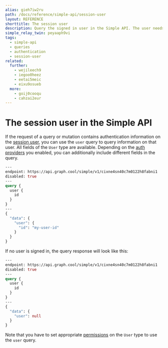 ```yaml
---
alias: gieh7iw2ru
path: /docs/reference/simple-api/session-user
layout: REFERENCE
shorttitle: The session user
description: Query the signed in user in the Simple API. The user needs to be registered with an authentication provider like Auth0 in your GraphQL backend.
simple_relay_twin: peyaaph9vi
tags:
  - simple-api
  - queries
  - authentication
  - session-user
related:
  further:
    - wejileech9
    - iegoo0heez
    - eetai5meic
    - eixu9osueb
  more:
    - goij0cooqu
    - cahzai2eur
---
```


# The session user in the Simple API

If the request of a query or mutation contains authentication information on the [session user](!alias-wejileech9#session-user), you can use the `user` query to query information on that user. All fields of the `User` type are available. Depending on the [auth providers](!alias-seimeish6e#authentiation-providers) you enabled, you can additionally include different fields in the query.

```graphql
---
endpoint: https://api.graph.cool/simple/v1/cixne4sn40c7m0122h8fabni1
disabled: true
---
query {
  user {
    id
  }
}
---
{
  "data": {
    "user": {
      "id": "my-user-id"
    }
  }
}
```

If no user is signed in, the query response will look like this:

```graphql
---
endpoint: https://api.graph.cool/simple/v1/cixne4sn40c7m0122h8fabni1
disabled: true
---
query {
  user {
    id
  }
}
---
{
  "data": {
    "user": null
  }
}
```

Note that you have to set appropriate [permissions](!alias-iegoo0heez) on the `User` type to use the `user` query.

